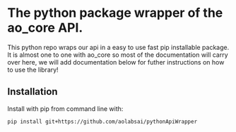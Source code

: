 # The python package wrapper of the ao_core API.

This python repo wraps our api in a easy to use fast pip installable package. It is almost one to one with ao_core so most of the documentation will carry over here, we will add documentation below for futher instructions on how to use the library!

## Installation

Install with pip from command line with:
```bash
pip install git+https://github.com/aolabsai/pythonApiWrapper
```
